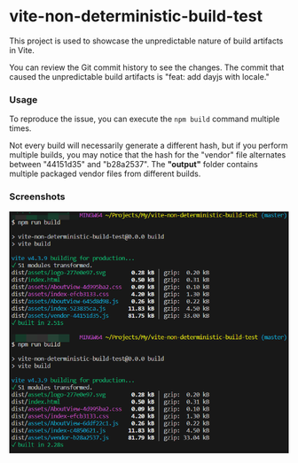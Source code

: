 # vite-non-deterministic-build-test

This project is used to showcase the unpredictable nature of build artifacts in Vite.

You can review the Git commit history to see the changes. The commit that caused the unpredictable build artifacts is "feat: add dayjs with locale."

### Usage

To reproduce the issue, you can execute the `npm build` command multiple times.

Not every build will necessarily generate a different hash, but if you perform multiple builds, you may notice that the hash for the "vendor" file alternates between "44151d35" and "b28a2537". The **"output"** folder contains multiple packaged vendor files from different builds.

### Screenshots

![screenshots](/screenshots/screenshots.png)